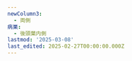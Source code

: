 ```yaml
---
newColumn3:
  - 両側
病巣:
  - 後頭葉内側
lastmod: '2025-03-08'
last_edited: 2025-02-27T00:00:00.000Z
---
```



